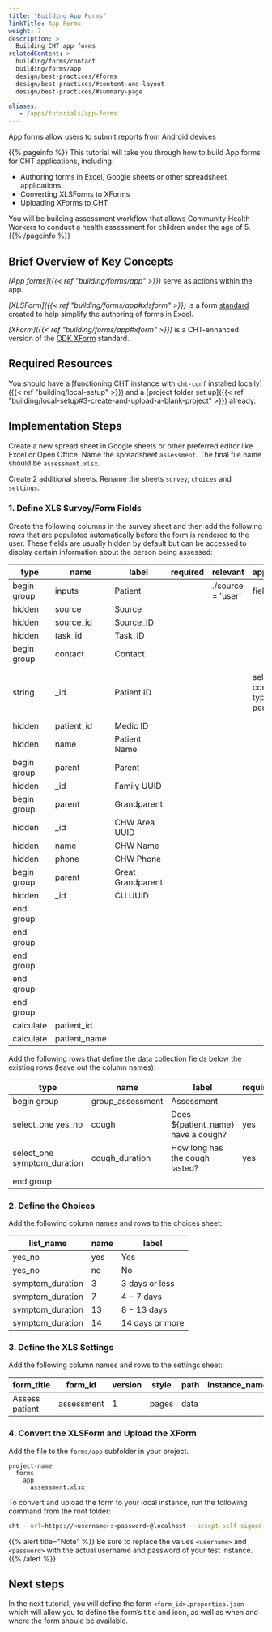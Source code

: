 ```yaml
---
title: "Building App Forms"
linkTitle: App Forms
weight: 7
description: >
  Building CHT app forms
relatedContent: >
  building/forms/contact
  building/forms/app
  design/best-practices/#forms
  design/best-practices/#content-and-layout
  design/best-practices/#summary-page

aliases:
   - /apps/tutorials/app-forms
---
```


App forms allow users to submit reports from Android devices

{{% pageinfo %}}
This tutorial will take you through how to build App forms for CHT applications, including:

- Authoring forms in Excel, Google sheets or other spreadsheet applications.
- Converting XLSForms to XForms
- Uploading XForms to CHT

You will be building assessment workflow that allows Community Health Workers to conduct a health assessment for children under the age of 5.
{{% /pageinfo %}}

## Brief Overview of Key Concepts

*[App forms]({{< ref "building/forms/app" >}})* serve as actions within the app.

*[XLSForm]({{< ref "building/forms/app#xlsform" >}})* is a form [standard](http://xlsform.org/en/) created to help simplify the authoring of forms in Excel.

*[XForm]({{< ref "building/forms/app#xform" >}})* is a CHT-enhanced version of the [ODK XForm](https://getodk.github.io/xforms-spec/) standard.

## Required Resources

You should have a [functioning CHT instance with `cht-conf` installed locally]({{< ref "building/local-setup" >}}) and a [project folder set up]({{< ref "building/local-setup#3-create-and-upload-a-blank-project" >}}) already.

## Implementation Steps

Create a new spread sheet in Google sheets or other preferred editor like Excel or Open Office. Name the spreadsheet `assessment`. The final file name should be `assessment.xlsx`.

Create 2 additional sheets. Rename the sheets `survey`, `choices` and `settings`.

### 1. Define XLS Survey/Form Fields

Create the following columns in the survey sheet and then add the following rows that are populated automatically before the form is rendered to the user. These fields are usually hidden by default but can be accessed to display certain information about the person being assessed:

| type        | name            | label                       | required | relevant          | appearance | constraint | constraint_message  | calculation            | choice_filter  | hint                          | default |
|-------------| --------------- | --------------------------- | -------- | ----------------- |------------| ---------- | ------------------- | ---------------------- | -------------- | ----------------------------- | ------- |
| begin group | inputs          | Patient                     |          | ./source = 'user' | field-list |            |                     |                        |                |                               |         |
| hidden      | source          | Source                      |          |                   |            |            |                     |                        |                |                               | user    |
| hidden      | source_id       | Source_ID                   |          |                   |            |            |                     |                        |                |                               |         |
| hidden      | task_id       | Task_ID                   |          |                   |            |            |                     |                        |                |                               |         |
| begin group | contact         | Contact                     |          |                   |            |            |                     |                        |                |                               |         |
| string      | _id             | Patient ID                  |          |                   | select-contact type-person |            |                     |                        |                | Select a person from the list |         |
| hidden      | patient_id      | Medic ID                    |          |                   |            |            |                     |                        |                |                               |         |
| hidden      | name            | Patient Name                |          |                   |            |            |                     |                        |                |                               |         |
| begin group | parent          | Parent                      |          |                   |            |            |                     |                        |                |                               |         |
| hidden      | _id             | Family UUID                 |          |                   |            |            |                     |                        |                |                               |         |
| begin group | parent          | Grandparent                 |          |                   |            |            |                     |                        |                |                               |         |
| hidden      | _id             | CHW Area UUID               |          |                   |            |            |                     |                        |                |                               |         |
| hidden      | name            | CHW Name                    |          |                   |            |            |                     |                        |                |                               |         |
| hidden      | phone           | CHW Phone                   |          |                   |            |            |                     |                        |                |                               |         |
| begin group | parent          | Great Grandparent           |          |                   |            |            |                     |                        |                |                               |         |
| hidden      | _id             | CU UUID                     |          |                   |            |            |                     |                        |                |                               |         |
| end group   |                 |                             |          |                   |            |            |                     |                        |                |                               |         |
| end group   |                 |                             |          |                   |            |            |                     |                        |                |                               |         |
| end group   |                 |                             |          |                   |            |            |                     |                        |                |                               |         |
| end group   |                 |                             |          |                   |            |            |                     |                        |                |                               |         |
| end group   |                 |                             |          |                   |            |            |                     |                        |                |                               |         |
| calculate   | patient_id    |                             |          |                   |            |            |                     | ../inputs/contact/_id |                |                               |         |
| calculate   | patient_name    |                             |          |                   |            |            |                     | ../inputs/contact/name |                |                               |         |


Add the following rows that define the data collection fields below the existing rows (leave out the column names):

| type                          | name              | label                              | required | relevant            | appearance | constraint | constraint_message  | calculation | choice_filter  | hint | default |
| ----------------------------- | ----------------- | ---------------------------------- | -------- | ------------------- | ---------- | ---------- | ------------------- | ----------- | -------------- | ---- | ------- |
| begin group                   | group_assessment  | Assessment                         |          |                     |            |            |                     |             |                |      |         |
| select_one yes_no             | cough             | Does ${patient_name} have a cough? | yes      |                     |            |            |                     |             |                |      |         |
| select_one symptom_duration   | cough_duration    | How long has the cough lasted?     | yes      | ${cough} = 'yes'    |            |            |                     |             |                |      |         |
| end group                     |                   |                                    |          |                     |            |            |                     |             |                |      |         |

### 2. Define the Choices

Add the following column names and rows to the choices sheet:

| list_name         | name | label           |
| ----------------- | ---- | --------------- |
| yes_no            | yes  | Yes             |
| yes_no            | no   | No              |
| symptom_duration  | 3    | 3 days or less  |
| symptom_duration  | 7    | 4 - 7 days      |
| symptom_duration  | 13   | 8 - 13 days     |
| symptom_duration  | 14   | 14 days or more |

### 3. Define the XLS Settings

Add the following column names and rows to the settings sheet:

| form_title     | form_id    | version | style | path | instance_name  | default_language  |
| -------------- | ---------- | ------- | ----- | ---- | -------------- | ----------------- |
| Assess patient | assessment | 1       | pages | data |                | en                |

### 4. Convert the XLSForm and Upload the XForm

Add the file to the `forms/app` subfolder in your project.

```text
project-name
  forms
    app
      assessment.xlsx
```

To convert and upload the form to your local instance, run the following command from the root folder:

```zsh
cht --url=https://<username>:<password>@localhost --accept-self-signed-certs convert-app-forms upload-app-forms -- assessment
```

{{% alert title="Note" %}} Be sure to replace the values `<username>` and `<password>` with the actual username and password of your test instance. {{% /alert %}}

## Next steps

In the next tutorial, you will define the form `<form_id>.properties.json` which will allow you to define the form’s title and icon, as well as when and where the form should be available.
